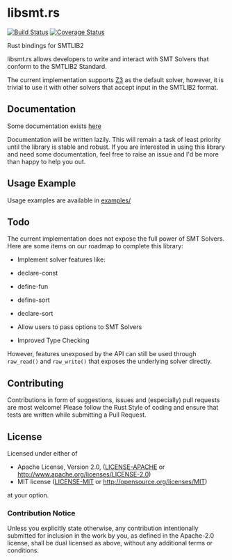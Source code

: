 # libsmt.rs

[![Build Status](https://travis-ci.org/sushant94/libsmt.rs.svg?branch=master)](https://travis-ci.org/sushant94/libsmt.rs)
[![Coverage Status](https://coveralls.io/repos/github/sushant94/libsmt.rs/badge.svg?branch=enable_coveralls)](https://coveralls.io/github/sushant94/libsmt.rs?branch=master)

Rust bindings for SMTLIB2

libsmt.rs allows developers to write and interact with SMT Solvers that
conform to the SMTLIB2 Standard.

The current implementation supports [Z3](http://rise4fun.com/Z3) as the default solver, however, it
is trivial to use it with other solvers that accept input in the SMTLIB2
format.

## Documentation

Some documentation exists [here](http://sushant94.me/libsmt.rs/)

Documentation will be written lazily. This will remain a task of least
priority until the library is stable and robust. If you are interested in using this
library and need some documentation, feel free to raise an issue and I'd be
more than happy to help you out.

## Usage Example

Usage examples are available in
[examples/](https://github.com/sushant94/libsmt.rs/tree/master/examples)

## Todo

The current implementation does not expose the full power of SMT Solvers. Here
are some items on our roadmap to complete this library:

- Implement solver features like:
 - declare-const
 - define-fun
 - define-sort
 - declare-sort

- Allow users to pass options to SMT Solvers
- Improved Type Checking


However, features unexposed by the API can still be used through
`raw_read()` and `raw_write()` that exposes the underlying solver directly.

## Contributing

Contributions in form of suggestions, issues and (especially) pull requests
are most welcome! Please follow the Rust Style of coding and ensure that
tests are written while submitting a Pull Request.

## License

Licensed under either of

 * Apache License, Version 2.0, ([LICENSE-APACHE](LICENSE-APACHE) or http://www.apache.org/licenses/LICENSE-2.0)
 * MIT license ([LICENSE-MIT](LICENSE-MIT) or http://opensource.org/licenses/MIT)

at your option.

### Contribution Notice

Unless you explicitly state otherwise, any contribution intentionally
submitted for inclusion in the work by you, as defined in the Apache-2.0
license, shall be dual licensed as above, without any additional terms or
conditions.
